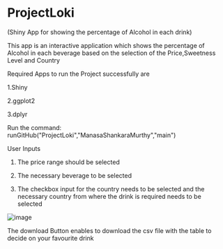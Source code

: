 # ProjectLoki
(Shiny App for showing the percentage of Alcohol in each drink)


This app is an interactive application which shows the percentage of Alcohol in each beverage based on the selection of the Price,Sweetness Level and Country

Required Apps to run the Project successfully are

1.Shiny

2.ggplot2

3.dplyr

Run the command: runGitHub("ProjectLoki","ManasaShankaraMurthy","main")


User Inputs 
1. The price range should be selected

2. The necessary beverage to be selected 

3. The checkbox input for the country needs to be selected and the necessary country from where the drink is required needs to be selected

![image](https://user-images.githubusercontent.com/81968681/114887160-784a6300-9e08-11eb-952a-0eade2e2736d.png)

The download Button enables to download the csv file with the table to decide on your favourite drink

